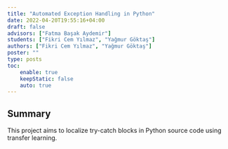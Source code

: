 ```yaml
---
title: "Automated Exception Handling in Python"
date: 2022-04-20T19:55:16+04:00
draft: false
advisors: ["Fatma Başak Aydemir"]
students: ["Fikri Cem Yılmaz", "Yağmur Göktaş"]
authors: ["Fikri Cem Yılmaz", "Yağmur Göktaş"]
poster: ""
type: posts
toc:
    enable: true
    keepStatic: false
    auto: true
---
```

## Summary
This project aims to localize try-catch blocks in Python source code using transfer learning.